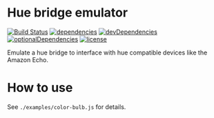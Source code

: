 # Hue bridge emulator

[![Build Status](https://travis-ci.org/tim-hellhake/hue-bridge-emulator.svg?branch=master)](https://travis-ci.org/tim-hellhake/hue-bridge-emulator)
[![dependencies](https://david-dm.org/tim-hellhake/hue-bridge-emulator.svg)](https://david-dm.org/tim-hellhake/hue-bridge-emulator)
[![devDependencies](https://david-dm.org/tim-hellhake/hue-bridge-emulator/dev-status.svg)](https://david-dm.org/tim-hellhake/hue-bridge-emulator?type=dev)
[![optionalDependencies](https://david-dm.org/tim-hellhake/hue-bridge-emulator/optional-status.svg)](https://david-dm.org/tim-hellhake/hue-bridge-emulator?type=optional)
[![license](https://img.shields.io/badge/license-MPL--2.0-blue.svg)](LICENSE)

Emulate a hue bridge to interface with hue compatible devices like the Amazon Echo.

# How to use
See `./examples/color-bulb.js` for details.
